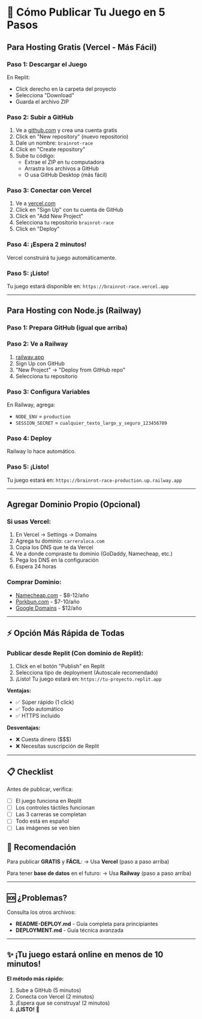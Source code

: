 # 🚀 Cómo Publicar Tu Juego en 5 Pasos

## Para Hosting Gratis (Vercel - Más Fácil)

### Paso 1: Descargar el Juego
En Replit:
- Click derecho en la carpeta del proyecto
- Selecciona "Download" 
- Guarda el archivo ZIP

### Paso 2: Subir a GitHub
1. Ve a [github.com](https://github.com) y crea una cuenta gratis
2. Click en "New repository" (nuevo repositorio)
3. Dale un nombre: `brainrot-race`
4. Click en "Create repository"
5. Sube tu código:
   - Extrae el ZIP en tu computadora
   - Arrastra los archivos a GitHub
   - O usa GitHub Desktop (más fácil)

### Paso 3: Conectar con Vercel
1. Ve a [vercel.com](https://vercel.com)
2. Click en "Sign Up" con tu cuenta de GitHub
3. Click en "Add New Project"
4. Selecciona tu repositorio `brainrot-race`
5. Click en "Deploy"

### Paso 4: ¡Espera 2 minutos!
Vercel construirá tu juego automáticamente.

### Paso 5: ¡Listo!
Tu juego estará disponible en:
`https://brainrot-race.vercel.app`

---

## Para Hosting con Node.js (Railway)

### Paso 1: Prepara GitHub (igual que arriba)

### Paso 2: Ve a Railway
1. [railway.app](https://railway.app)
2. Sign Up con GitHub
3. "New Project" → "Deploy from GitHub repo"
4. Selecciona tu repositorio

### Paso 3: Configura Variables
En Railway, agrega:
- `NODE_ENV` = `production`
- `SESSION_SECRET` = `cualquier_texto_largo_y_seguro_123456789`

### Paso 4: Deploy
Railway lo hace automático.

### Paso 5: ¡Listo!
Tu juego estará en:
`https://brainrot-race-production.up.railway.app`

---

## Agregar Dominio Propio (Opcional)

### Si usas Vercel:
1. En Vercel → Settings → Domains
2. Agrega tu dominio: `carreraloca.com`
3. Copia los DNS que te da Vercel
4. Ve a donde compraste tu dominio (GoDaddy, Namecheap, etc.)
5. Pega los DNS en la configuración
6. Espera 24 horas

### Comprar Dominio:
- [Namecheap.com](https://namecheap.com) - $8-12/año
- [Porkbun.com](https://porkbun.com) - $7-10/año
- [Google Domains](https://domains.google) - $12/año

---

## ⚡ Opción Más Rápida de Todas

### Publicar desde Replit (Con dominio de Replit):

1. Click en el botón "Publish" en Replit
2. Selecciona tipo de deployment (Autoscale recomendado)
3. ¡Listo! Tu juego estará en:
   `https://tu-proyecto.replit.app`

**Ventajas:**
- ✅ Súper rápido (1 click)
- ✅ Todo automático
- ✅ HTTPS incluido

**Desventajas:**
- ❌ Cuesta dinero ($$$)
- ❌ Necesitas suscripción de Replit

---

## 📋 Checklist

Antes de publicar, verifica:

- [ ] El juego funciona en Replit
- [ ] Los controles táctiles funcionan
- [ ] Las 3 carreras se completan
- [ ] Todo está en español
- [ ] Las imágenes se ven bien

## 🎯 Recomendación

Para publicar **GRATIS** y **FÁCIL**:
→ Usa **Vercel** (paso a paso arriba)

Para tener **base de datos** en el futuro:
→ Usa **Railway** (paso a paso arriba)

---

## 🆘 ¿Problemas?

Consulta los otros archivos:
- **README-DEPLOY.md** - Guía completa para principiantes
- **DEPLOYMENT.md** - Guía técnica avanzada

---

## ✨ ¡Tu juego estará online en menos de 10 minutos!

**El método más rápido:**
1. Sube a GitHub (5 minutos)
2. Conecta con Vercel (2 minutos)
3. ¡Espera que se construya! (2 minutos)
4. **¡LISTO!** 🎉
